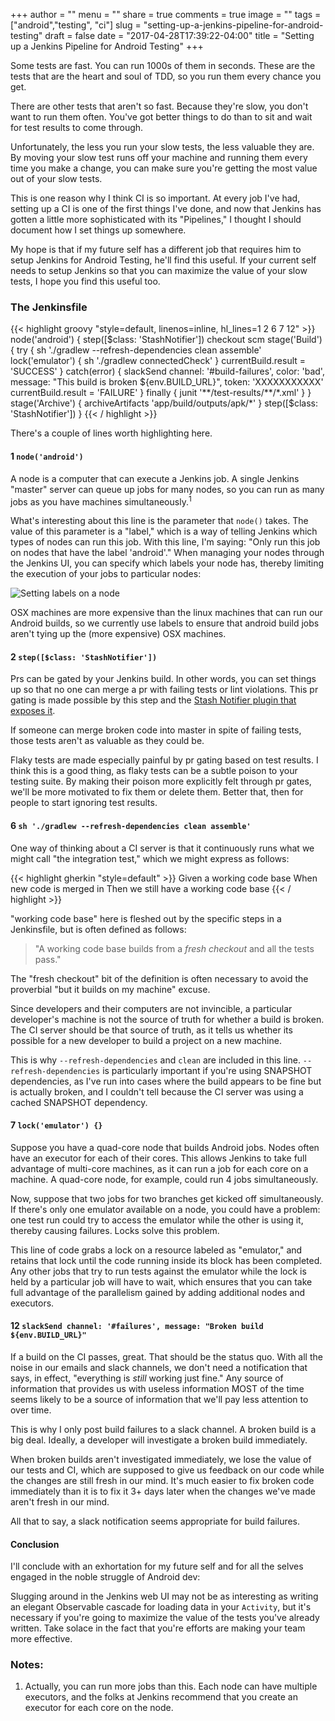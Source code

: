 +++
author = ""
menu = ""
share = true
comments = true
image = ""
tags = ["android","testing", "ci"]
slug = "setting-up-a-jenkins-pipeline-for-android-testing"
draft = false
date = "2017-04-28T17:39:22-04:00"
title = "Setting up a Jenkins Pipeline for Android Testing"
+++

Some tests are fast. You can run 1000s of them in seconds. These are the tests that are the heart and soul of TDD, so you run them every chance you get. 

There are other tests that aren't so fast. Because they're slow, you don't want to run them often. You've got better things to do than to sit and wait for test results to come through.

Unfortunately, the less you run your slow tests, the less valuable they are. By moving your slow test runs off your machine and running them every time you make a change, you can make sure you're getting the most value out of your slow tests. 

This is one reason why I think CI is so important. At every job I've had, setting up a CI is one of the first things I've done, and now that Jenkins has gotten a little more sophisticated with its "Pipelines," I thought I should document how I set things up somewhere.

My hope is that if my future self has a different job that requires him to setup Jenkins for Android Testing, he'll find this useful. If your current self needs to setup Jenkins so that you can maximize the value of your slow tests, I hope you find this useful too.

### The Jenkinsfile

{{< highlight groovy "style=default, linenos=inline, hl_lines=1 2 6 7 12" >}}
node('android') {
    step([$class: 'StashNotifier'])
    checkout scm
    stage('Build') {
      try {
        sh './gradlew --refresh-dependencies clean assemble'
        lock('emulator') {
          sh './gradlew connectedCheck'
        }
        currentBuild.result = 'SUCCESS'
      } catch(error) {
        slackSend channel: '#build-failures', color: 'bad', message: "This build is broken ${env.BUILD_URL}", token: 'XXXXXXXXXXX'
        currentBuild.result = 'FAILURE'
      } finally {
        junit '**/test-results/**/*.xml'
      }
    }
    stage('Archive') {
      archiveArtifacts 'app/build/outputs/apk/*'
    }
    step([$class: 'StashNotifier'])
}
{{< / highlight >}}

There's a couple of lines worth highlighting here.

#### 1 `node('android')`

A node is a computer that can execute a Jenkins job. A single Jenkins "master" server can queue up jobs for many nodes, so you can run as many jobs as you have machines simultaneously.<sup>1</sup>

What's interesting about this line is the parameter that `node()` takes. The value of this parameter is a "label," which is a way of telling Jenkins which types of nodes can run this job. With this line, I'm saying: "Only run this job on nodes that have the label 'android'." When managing your nodes through the Jenkins UI, you can specify which labels your node has, thereby limiting the execution of your jobs to particular nodes:

![Setting labels on a node](/images/changing-node-labels.png)

OSX machines are more expensive than the linux machines that can run our Android builds, so we currently use labels to ensure that android build jobs aren't tying up the (more expensive) OSX machines.

#### 2 `step([$class: 'StashNotifier'])`

Prs can be gated by your Jenkins build. In other words, you can set things up so that no one can merge a pr with failing tests or lint violations. This pr gating is made possible by this step and the [Stash Notifier plugin that exposes it](https://github.com/jenkinsci/stashnotifier-plugin).

If someone can merge broken code into master in spite of failing tests, those tests aren't as valuable as they could be. 

Flaky tests are made especially painful by pr gating based on test results. I think this is a good thing, as flaky tests can be a subtle poison to your testing suite. By making their poison more explicitly felt through pr gates, we'll be more motivated to fix them or delete them. Better that, then for people to start ignoring test results.

#### 6 `sh './gradlew --refresh-dependencies clean assemble'`

One way of thinking about a CI server is that it continuously runs what we might call "the integration test," which we might express as follows:

{{< highlight gherkin "style=default" >}}
Given a working code base
When new code is merged in
Then we still have a working code base
{{< / highlight >}}

"working code base" here is fleshed out by the specific steps in a Jenkinsfile, but is often defined as follows:

>"A working code base builds from a *fresh checkout* and all the tests pass." 

The "fresh checkout" bit of the definition is often necessary to avoid the proverbial "but it builds on my machine" excuse. 

Since developers and their computers are not invincible, a particular developer's machine is not the source of truth for whether a build is broken. The CI server should be that source of truth, as it tells us whether its possible for a new developer to build a project on a new machine. 

This is why `--refresh-dependencies` and `clean` are included in this line. `--refresh-dependencies` is particularly important if you're using SNAPSHOT dependencies, as I've run into cases where the build appears to be fine but is actually broken, and I couldn't tell because the CI server was using a cached SNAPSHOT dependency.

#### 7 `lock('emulator') {}`

Suppose you have a quad-core node that builds Android jobs. Nodes often have an executor for each of their cores. This allows Jenkins to take full advantage of multi-core machines, as it can run a job for each core on a machine. A quad-core node, for example, could run 4 jobs simultaneously.

Now, suppose that two jobs for two branches get kicked off simultaneously. If there's only one emulator available on a node, you could have a problem: one test run could try to access the emulator while the other is using it, thereby causing failures. Locks solve this problem. 

This line of code grabs a lock on a resource labeled as "emulator," and retains that lock until the code running inside its block has been completed. Any other jobs that try to run tests against the emulator while the lock is held by a particular job will have to wait, which ensures that you can take full advantage of the parallelism gained by adding additional nodes and executors.

#### 12 `slackSend channel: '#failures', message: "Broken build ${env.BUILD_URL}"`

If a build on the CI passes, great. That should be the status quo. With all the noise in our emails and slack channels, we don't need a notification that says, in effect, "everything is *still* working just fine." Any source of information that provides us with useless information MOST of the time seems likely to be a source of information that we'll pay less attention to over time.

This is why I only post build failures to a slack channel. A broken build is a big deal. Ideally, a developer will investigate a broken build immediately. 

When broken builds aren't investigated immediately, we lose the value of our tests and CI, which are supposed to give us feedback on our code while the changes are still fresh in our mind. It's much easier to fix broken code immediately than it is to fix it 3+ days later when the changes we've made aren't fresh in our mind. 

All that to say, a slack notification seems appropriate for build failures.

#### Conclusion

I'll conclude with an exhortation for my future self and for all the selves engaged in the noble struggle of Android dev:

Slugging around in the Jenkins web UI may not be as interesting as writing an elegant Observable cascade for loading data in your `Activity`, but it's necessary if you're going to maximize the value of the tests you've already written. Take solace in the fact that you're efforts are making your team more effective.

### Notes:

1. Actually, you can run more jobs than this. Each node can have multiple executors, and the folks at Jenkins recommend that you create an executor for each core on the node.